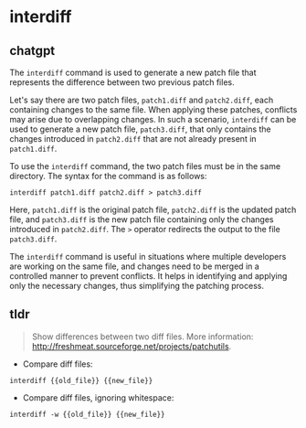 # interdiff 
## chatgpt 
The `interdiff` command is used to generate a new patch file that represents the difference between two previous patch files. 

Let's say there are two patch files, `patch1.diff` and `patch2.diff`, each containing changes to the same file. When applying these patches, conflicts may arise due to overlapping changes. In such a scenario, `interdiff` can be used to generate a new patch file, `patch3.diff`, that only contains the changes introduced in `patch2.diff` that are not already present in `patch1.diff`.

To use the `interdiff` command, the two patch files must be in the same directory. The syntax for the command is as follows:

```
interdiff patch1.diff patch2.diff > patch3.diff
```

Here, `patch1.diff` is the original patch file, `patch2.diff` is the updated patch file, and `patch3.diff` is the new patch file containing only the changes introduced in `patch2.diff`. The `>` operator redirects the output to the file `patch3.diff`.

The `interdiff` command is useful in situations where multiple developers are working on the same file, and changes need to be merged in a controlled manner to prevent conflicts. It helps in identifying and applying only the necessary changes, thus simplifying the patching process. 

## tldr 
 
> Show differences between two diff files.
> More information: <http://freshmeat.sourceforge.net/projects/patchutils>.

- Compare diff files:

`interdiff {{old_file}} {{new_file}}`

- Compare diff files, ignoring whitespace:

`interdiff -w {{old_file}} {{new_file}}`

